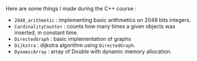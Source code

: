 Here are some things I made during the C++ course :
- `2048_arithmetic` : implementing basic arithmetics on 2048 bits integers.
- `CardinalityCounter` : counts how many times a given objects was inserted, in constant time.
- `DirectedGraph` : basic implementation of graphs
- `Dijkstra` : dijkstra algorithm using `DirectedGraph`.
- `DynamicArray` : array of Double with dynamic memory allocation.
